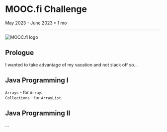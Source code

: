 # MOOC.fi Challenge
May 2023 - June 2023 • 1 mo
<hr> 

![MOOC.fi logo](https://www.mooc.fi/_next/static/media/moocfi.029e0aab.svg)
## Prologue
I wanted to take advantage of my vacation and not slack off so...

## Java Programming I
`Arrays` - for `Array`. <br />
`Collections` - for `ArrayList`.

## Java Programming II
...
